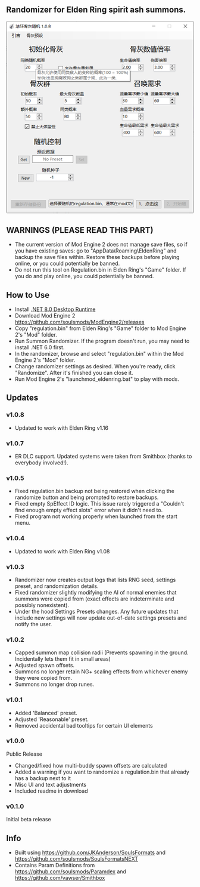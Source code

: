 ## Randomizer for Elden Ring spirit ash summons.

![Capture](https://github.com/wshrZane/Elden-Ring-Summon-Randomizer/blob/master/buddyrandomize.png)

## WARNINGS (PLEASE READ THIS PART)
- The current version of Mod Engine 2 does not manage save files, so if you have existing saves: go to "AppData\Roaming\EldenRing" and backup the save files within. Restore these backups before playing online, or you could potentially be banned.
- Do not run this tool on Regulation.bin in Elden Ring's "Game" folder. If you do and play online, you could potentially be banned.

## How to Use
- Install [.NET 8.0 Desktop Runtime](https://dotnet.microsoft.com/en-us/download/dotnet/thank-you/runtime-desktop-8.0.7-windows-x64-installer)
- Download Mod Engine 2 https://github.com/soulsmods/ModEngine2/releases
- Copy "regulation.bin" from Elden Ring's "Game" folder to Mod Engine 2's "Mod" folder.
- Run Summon Randomizer. If the program doesn't run, you may need to install .NET 6.0 first.
- In the randomizer, browse and select "regulation.bin" within the Mod Engine 2's "Mod" folder.
- Change randomizer settings as desired. When you're ready, click "Randomize". After it's finished you can close it.
- Run Mod Engine 2's "launchmod_eldenring.bat" to play with mods.

## Updates
### v1.0.8
- Updated to work with Elden Ring v1.16

### v1.0.7
- ER DLC support. Updated systems were taken from Smithbox (thanks to everybody involved!).

### v1.0.5
- Fixed regulation.bin backup not being restored when clicking the randomize button and being prompted to restore backups.
- Fixed empty SpEffect ID logic. This issue rarely triggered a "Couldn't find enough empty effect slots" error when it didn't need to.
- Fixed program not working properly when launched from the start menu.

### v1.0.4
- Updated to work with Elden Ring v1.08

### v1.0.3
- Randomizer now creates output logs that lists RNG seed, settings preset, and randomization details.
- Fixed randomizer slightly modifying the AI of normal enemies that summons were copied from (exact effects are indeterminate and possibly nonexistent).
- Under the hood Settings Presets changes. Any future updates that include new settings will now update out-of-date settings presets and notify the user.

### v1.0.2
- Capped summon map collision radii (Prevents spawning in the ground. Incidentally lets them fit in small areas)
- Adjusted spawn offsets.
- Summons no longer retain NG+ scaling effects from whichever enemy they were copied from.
- Summons no longer drop runes.

### v1.0.1
- Added 'Balanced' preset. 
- Adjusted 'Reasonable' preset.
- Removed accidental bad tooltips for certain UI elements

### v1.0.0
Public Release
- Changed/fixed how multi-buddy spawn offsets are calculated
- Added a warning if you want to randomize a regulation.bin that already has a backup next to it
- Misc UI and text adjustments
- Included readme in download

### v0.1.0
Initial beta release

## Info
- Built using https://github.com/JKAnderson/SoulsFormats and https://github.com/soulsmods/SoulsFormatsNEXT
- Contains Param Definitions from https://github.com/soulsmods/Paramdex and https://github.com/vawser/Smithbox

